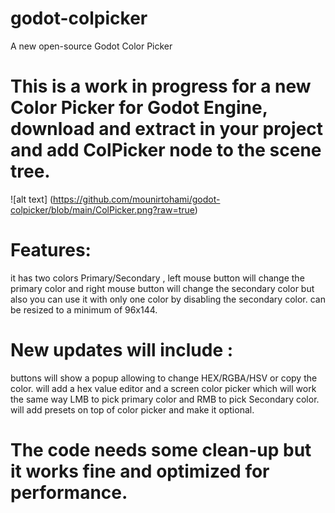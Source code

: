# godot-colpicker
A new open-source Godot Color Picker

# This is a work in progress for a new Color Picker for Godot Engine, download and extract in your project and add ColPicker node to the scene tree.

![alt text] (https://github.com/mounirtohami/godot-colpicker/blob/main/ColPicker.png?raw=true)

# Features:
it has two colors Primary/Secondary , left mouse button will change the primary color and right mouse button will change the secondary color but also you can use it with only one color by disabling the secondary color.
can be resized to a minimum of 96x144.

# New updates will include :
buttons will show a popup allowing to change HEX/RGBA/HSV or copy the color.
will add a hex value editor and a screen color picker which will work the same way LMB to pick primary color and RMB to pick Secondary color.
will add presets on top of color picker and make it optional.

# The code needs some clean-up but it works fine and optimized for performance.
